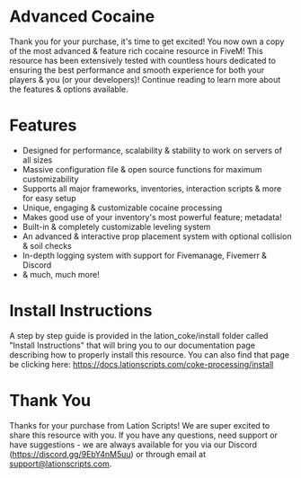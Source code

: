 # Advanced Cocaine
Thank you for your purchase, it's time to get excited! You now own a copy of the most advanced & feature rich cocaine resource in FiveM! This resource has been extensively tested with countless hours dedicated to ensuring the best performance and smooth experience for both your players & you (or your developers)! Continue reading to learn more about the features & options available.

# Features
- Designed for performance, scalability & stability to work on servers of all sizes
- Massive configuration file & open source functions for maximum customizability
- Supports all major frameworks, inventories, interaction scripts & more for easy setup
- Unique, engaging & customizable cocaine processing
- Makes good use of your inventory's most powerful feature; metadata!
- Built-in & completely customizable leveling system
- An advanced & interactive prop placement system with optional collision & soil checks
- In-depth logging system with support for Fivemanage, Fivemerr & Discord
- & much, much more!

# Install Instructions
A step by step guide is provided in the lation_coke/install folder called "Install Instructions" that will bring you to our documentation page describing how to properly install this resource. You can also find that page be clicking here: https://docs.lationscripts.com/coke-processing/install

# Thank You
Thanks for your purchase from Lation Scripts! We are super excited to share this resource with you. If you have any questions, need support or have suggestions - we are always available for you via our Discord (https://discord.gg/9EbY4nM5uu) or through email at support@lationscripts.com.